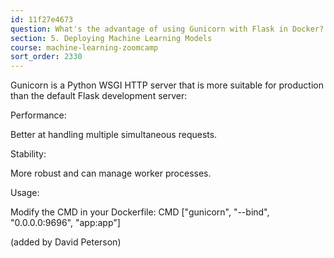 ```yaml
---
id: 11f27e4673
question: What's the advantage of using Gunicorn with Flask in Docker?
section: 5. Deploying Machine Learning Models
course: machine-learning-zoomcamp
sort_order: 2330
---
```


Gunicorn is a Python WSGI HTTP server that is more suitable for production than the default Flask development server:

Performance:

Better at handling multiple simultaneous requests.

Stability:

More robust and can manage worker processes.

Usage:

Modify the CMD in your Dockerfile:
CMD ["gunicorn", "--bind", "0.0.0.0:9696", "app:app"]

(added by David Peterson)

